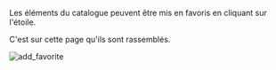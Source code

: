Les éléments du catalogue peuvent être mis en favoris en cliquant sur l'étoile. 

C'est sur cette page qu'ils sont rassemblés.

![add_favorite](assets/tuto/add_favorite{dark_mode}.gif?v=1)